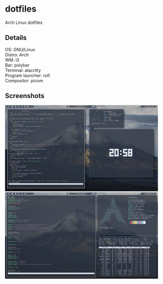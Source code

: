 # dotfiles
Arch Linux dotfiles

## Details
OS:               GNU/Linux  
Distro:           Arch  
WM:               i3  
Bar:              polybar  
Terminal:         alacritty  
Program launcher: rofi  
Compositor:       picom  

## Screenshots
![Screenshot 1](https://github.com/b1ngie/dotfiles/blob/main/screenshot-1.png?raw=true)
![Screenshot 2](https://github.com/b1ngie/dotfiles/blob/main/screenshot-2.png?raw=true)


